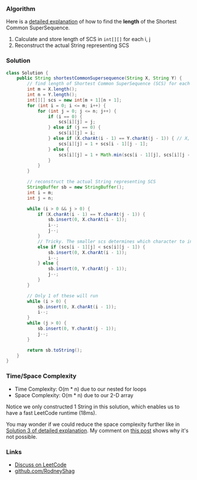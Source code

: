 ### Algorithm

Here is a [detailed explanation](https://github.com/RodneyShag/Interview_solutions/blob/master/Solutions/Custom/Shortest%20Common%20SuperSequence.md) of how to find the __length__ of the Shortest Common SuperSequence.

1. Calculate and store length of SCS in `int[][]` for each i, j
1. Reconstruct the actual String representing SCS

### Solution

```java
class Solution {
    public String shortestCommonSupersequence(String X, String Y) {
        // find length of Shortest Common SuperSequence (SCS) for each i, j
        int m = X.length();
        int n = Y.length();
        int[][] scs = new int[m + 1][n + 1];
        for (int i = 0; i <= m; i++) {
            for (int j = 0; j <= n; j++) {
                if (i == 0) {
                    scs[i][j] = j;
                } else if (j == 0) {
                    scs[i][j] = i;
                } else if (X.charAt(i - 1) == Y.charAt(j - 1)) { // X, Y are 1-indexed in our definition, 0-indexed in code
                    scs[i][j] = 1 + scs[i - 1][j - 1];
                } else {
                    scs[i][j] = 1 + Math.min(scs[i - 1][j], scs[i][j - 1]);
                }
            }
        }

        // reconstruct the actual String representing SCS
        StringBuffer sb = new StringBuffer();
        int i = m;
        int j = n;

        while (i > 0 && j > 0) {
            if (X.charAt(i - 1) == Y.charAt(j - 1)) {
                sb.insert(0, X.charAt(i - 1));
                i--;
                j--;
            }
            // Tricky. The smaller scs determines which character to insert.
            else if (scs[i - 1][j] < scs[i][j - 1]) {
                sb.insert(0, X.charAt(i - 1));
                i--;
            } else {
                sb.insert(0, Y.charAt(j - 1));
                j--;
            }
        }

        // Only 1 of these will run
        while (i > 0) {
            sb.insert(0, X.charAt(i - 1));
            i--;
        }
        while (j > 0) {
            sb.insert(0, Y.charAt(j - 1));
            j--;
        }

        return sb.toString();
    }
}
```

### Time/Space Complexity

-  Time Complexity: O(m * n) due to our nested for loops
- Space Complexity: O(m * n) due to our 2-D array

Notice we only constructed 1 String in this solution, which enables us to have a fast LeetCode runtime (18ms).

You may wonder if we could reduce the space complexity further like in [Solution 3 of detailed explanation](https://github.com/RodneyShag/Interview_solutions/blob/master/Solutions/Custom/Shortest%20Common%20SuperSequence.md). My comment on [this post](https://leetcode.com/problems/shortest-common-supersequence/discuss/312730) shows why it's not possible.

### Links

- [Discuss on LeetCode](https://leetcode.com/problems/shortest-common-supersequence/discuss/358990)
- [github.com/RodneyShag](https://github.com/RodneyShag)
